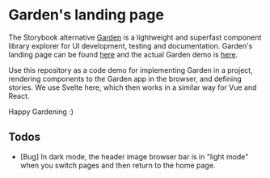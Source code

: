 # Garden's landing page

The Storybook alternative [Garden](https://github.com/rabbitdevelopment/garden) is a lightweight and superfast component library explorer for UI development, testing and documentation. Garden's landing page can be found [here](https://garden.rabbitdevelopment.com/) and the actual Garden demo is [here](https://gardendemo.rabbitdevelopment.com/).

 Use this repository as a code demo for implementing Garden in a project, rendering components to the Garden app in the browser, and defining stories. We use Svelte here, which then works in a similar way for Vue and React.

Happy Gardening :)

## Todos

- [Bug] In dark mode, the header image browser bar is in "light mode" when you switch pages and then return to the home page.
